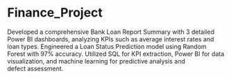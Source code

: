 # Finance_Project
Developed a comprehensive Bank Loan Report Summary with 3 detailed Power BI dashboards, analyzing KPIs such as average interest rates and loan types. Engineered a Loan Status Prediction model using Random Forest with 97% accuracy. Utilized SQL for KPI extraction, Power BI for data visualization, and machine learning for predictive analysis and defect assessment.
